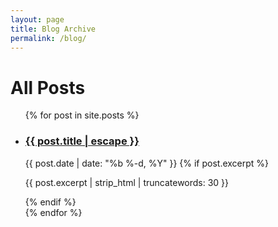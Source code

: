 ```yaml
---
layout: page
title: Blog Archive
permalink: /blog/
---
```


<h1>All Posts</h1>

<ul class="post-list">
  {% for post in site.posts %}
    <li>
      <h3>
        <a href="{{ post.url | relative_url }}">{{ post.title | escape }}</a>
      </h3>
      <span class="post-meta">{{ post.date | date: "%b %-d, %Y" }}</span>
      {% if post.excerpt %}
        <p>{{ post.excerpt | strip_html | truncatewords: 30 }}</p>
      {% endif %}
    </li>
  {% endfor %}
</ul>
